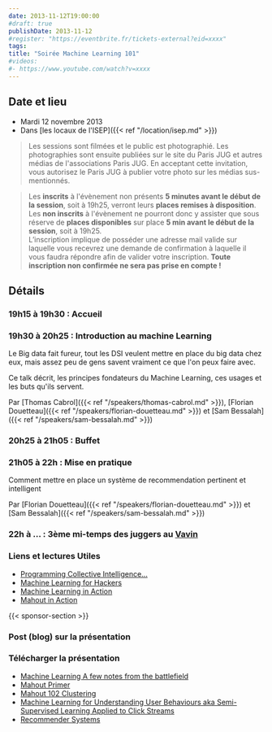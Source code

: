 ```yaml
---
date: 2013-11-12T19:00:00
#draft: true
publishDate: 2013-11-12
#register: "https://eventbrite.fr/tickets-external?eid=xxxx"
tags:
title: "Soirée Machine Learning 101"
#videos: 
#- https://www.youtube.com/watch?v=xxxx
---
```


## Date et lieu

* Mardi 12 novembre 2013
* Dans [les locaux de l'ISEP]({{< ref "/location/isep.md" >}})

> Les sessions sont filmées et le public est photographié. Les photographies sont ensuite publiées sur le site du Paris JUG et autres médias de l'associations Paris JUG. En acceptant cette invitation, vous autorisez le Paris JUG à publier votre photo sur les médias sus-mentionnés.

> Les **inscrits** à l'évènement non présents **5 minutes avant le début de la session**, soit à 19h25, verront leurs **places remises à disposition**.  
Les **non inscrits** à l'évènement ne pourront donc y assister que sous réserve de **places disponibles** sur place **5 min avant le début de la session**, soit à 19h25.  
L’inscription implique de posséder une adresse mail valide sur laquelle vous recevrez une demande de confirmation à laquelle il vous faudra répondre afin de valider votre inscription.
**Toute inscription non confirmée ne sera pas prise en compte !**

## Détails

### 19h15 à 19h30 : Accueil

### 19h30 à 20h25 : Introduction au machine Learning

Le Big data fait fureur, tout les DSI veulent mettre en place du big data chez eux, mais assez peu de gens savent vraiment ce que l'on peux faire avec.

Ce talk décrit, les principes fondateurs du Machine Learning, ces usages et les buts qu'ils servent.


Par [Thomas Cabrol]({{< ref "/speakers/thomas-cabrol.md" >}}), [Florian Douetteau]({{< ref "/speakers/florian-douetteau.md" >}}) et [Sam Bessalah]({{< ref "/speakers/sam-bessalah.md" >}})

### 20h25 à 21h05 : Buffet

### 21h05 à 22h : Mise en pratique

Comment mettre en place un système de recommendation pertinent et intelligent

Par [Florian Douetteau]({{< ref "/speakers/florian-douetteau.md" >}}) et [Sam Bessalah]({{< ref "/speakers/sam-bessalah.md" >}})

### 22h à ... : 3ème mi-temps des juggers au [Vavin](https://maps.google.fr/maps/place?hl=fr&sourceid=navclient-ff&rlz=1B3GGGL_frFR294FR295&um=1&ie=UTF-8&q=restaurant+le+vavin+paris&fb=1&gl=fr&hq=restaurant+le+vavin&hnear=paris&cid=16763854041267710574)

### Liens et lectures Utiles
- [Programming Collective Intelligence...](https://www.amazon.fr/Programming-Collective-Intelligence-Applications-published/dp/B00E31EOO0/ref=sr_1_3?ie=UTF8&qid=1384361428&sr=8-3&keywords=programming+the+collective+intelligence)
- [Machine Learning for Hackers](https://www.amazon.fr/Machine-Learning-Hackers-Drew-Conway/dp/1449303714/ref=pd_sim_eb_2)
- [Machine Learning in Action](https://www.amazon.fr/Machine-Learning-Action-Peter-Harrington/dp/1617290181/ref=pd_sim_eb_4)
- [Mahout in Action](https://www.amazon.fr/Mahout-Action-Sean-Owen/dp/1935182684/ref=pd_sim_eb_7)

{{< sponsor-section >}}

### Post (blog) sur la présentation

### Télécharger la présentation

- [Machine Learning A few notes from the battlefield](1-Dataiku-ParisJUG-IntrotoML-20131112.pdf)
- [Mahout Primer](2-MahoutPrimer.pdf)
- [Mahout 102 Clustering](3-Mahout-Clustering.pdf)
- [Machine Learning for Understanding User Behaviours aka Semi-Supervised Learning Applied to Click Streams](4-Dataiku-UnderstandingUserBevahiourwihtMachineLearning-JUGNov2013.pdf)
- [Recommender Systems](5-RecSys-ParisJUG-final.pdf)
